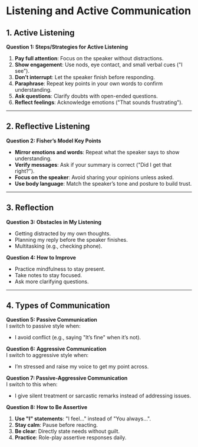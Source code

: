 # Listening and Active Communication

## 1. Active Listening  
**Question 1: Steps/Strategies for Active Listening**  
1. **Pay full attention**: Focus on the speaker without distractions.  
2. **Show engagement**: Use nods, eye contact, and small verbal cues ("I see").  
3. **Don’t interrupt**: Let the speaker finish before responding.  
4. **Paraphrase**: Repeat key points in your own words to confirm understanding.  
5. **Ask questions**: Clarify doubts with open-ended questions.  
6. **Reflect feelings**: Acknowledge emotions ("That sounds frustrating").  

---

## 2. Reflective Listening  
**Question 2: Fisher’s Model Key Points**  
- **Mirror emotions and words**: Repeat what the speaker says to show understanding.  
- **Verify messages**: Ask if your summary is correct ("Did I get that right?").  
- **Focus on the speaker**: Avoid sharing your opinions unless asked.  
- **Use body language**: Match the speaker’s tone and posture to build trust.  

---

## 3. Reflection  
**Question 3: Obstacles in My Listening**  
- Getting distracted by my own thoughts.  
- Planning my reply before the speaker finishes.  
- Multitasking (e.g., checking phone).  

**Question 4: How to Improve**  
- Practice mindfulness to stay present.  
- Take notes to stay focused.  
- Ask more clarifying questions.  

---

## 4. Types of Communication  
**Question 5: Passive Communication**  
I switch to passive style when:  
- I avoid conflict (e.g., saying "It’s fine" when it’s not).  

**Question 6: Aggressive Communication**  
I switch to aggressive style when:  
- I’m stressed and raise my voice to get my point across.  

**Question 7: Passive-Aggressive Communication**  
I switch to this when:  
- I give silent treatment or sarcastic remarks instead of addressing issues.  

**Question 8: How to Be Assertive**  
1. **Use "I" statements**: "I feel…" instead of "You always…".  
2. **Stay calm**: Pause before reacting.  
3. **Be clear**: Directly state needs without guilt.  
4. **Practice**: Role-play assertive responses daily.  
